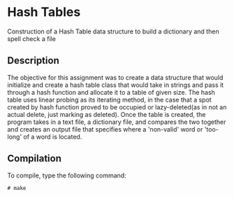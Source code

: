 Hash Tables
=======

Construction of a Hash Table data structure to build a dictionary and then spell check a file

## Description ##

The objective for this assignment was to create a data structure that would initialize and create a hash table class that would take in strings and pass it through a hash function and allocate it to a table of given size. The hash table uses linear probing as its iterating method, in the case that a spot created by hash function proved to be occupied or lazy-deleted(as in not an actual delete, just marking as deleted). Once the table is created, the program takes in a text file, a dictionary file, and compares the two together and creates an output file that specifies where a 'non-valid' word or 'too-long' of a word is located.

## Compilation ##

To compile, type the following command:

`# make`
